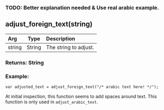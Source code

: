 ### TODO: Better explanation needed & Use real arabic example.

## adjust_foreign_text(string)

|Arg|Type|Description|
|:--|---|:--|
|string|String|The string to adjust.|

### Returns: String
### Example:
```
var adjusted_text = adjust_foreign_text("/* arabic text here! */");
```
At initial inspection, this function seems to add spaces around text.
This function is only used in `adjust_arabic_text`.